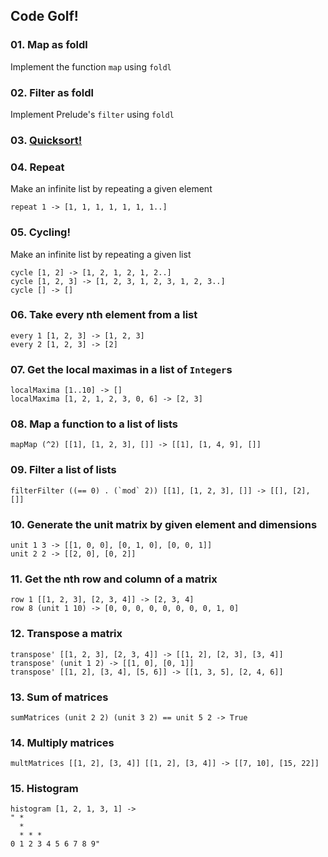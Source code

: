 ## Code Golf!

### 01. Map as foldl
Implement the function `map` using `foldl`

### 02. Filter as foldl
Implement Prelude's `filter` using `foldl`

### 03. [Quicksort!](https://en.wikipedia.org/?title=Quicksort)

### 04. Repeat
Make an infinite list by repeating a given element
```
repeat 1 -> [1, 1, 1, 1, 1, 1, 1..]
```

### 05. Cycling!
Make an infinite list by repeating a given list
```
cycle [1, 2] -> [1, 2, 1, 2, 1, 2..]
cycle [1, 2, 3] -> [1, 2, 3, 1, 2, 3, 1, 2, 3..]
cycle [] -> []
```

### 06. Take every nth element from a list
```
every 1 [1, 2, 3] -> [1, 2, 3]
every 2 [1, 2, 3] -> [2]
```

### 07. Get the local maximas in a list of `Integer`s
```
localMaxima [1..10] -> []
localMaxima [1, 2, 1, 2, 3, 0, 6] -> [2, 3]
```

### 08. Map a function to a list of lists
```
mapMap (^2) [[1], [1, 2, 3], []] -> [[1], [1, 4, 9], []]
```

### 09. Filter a list of lists
```
filterFilter ((== 0) . (`mod` 2)) [[1], [1, 2, 3], []] -> [[], [2], []]
```

### 10. Generate the unit matrix by given element and dimensions
```
unit 1 3 -> [[1, 0, 0], [0, 1, 0], [0, 0, 1]]
unit 2 2 -> [[2, 0], [0, 2]]
```

### 11. Get the nth row and column of a matrix
```
row 1 [[1, 2, 3], [2, 3, 4]] -> [2, 3, 4]
row 8 (unit 1 10) -> [0, 0, 0, 0, 0, 0, 0, 0, 1, 0]
```

### 12. Transpose a matrix
```
transpose' [[1, 2, 3], [2, 3, 4]] -> [[1, 2], [2, 3], [3, 4]]
transpose' (unit 1 2) -> [[1, 0], [0, 1]]
transpose' [[1, 2], [3, 4], [5, 6]] -> [[1, 3, 5], [2, 4, 6]]
```

### 13. Sum of matrices
```
sumMatrices (unit 2 2) (unit 3 2) == unit 5 2 -> True
```

### 14. Multiply matrices
```
multMatrices [[1, 2], [3, 4]] [[1, 2], [3, 4]] -> [[7, 10], [15, 22]]
```

### 15. Histogram
```
histogram [1, 2, 1, 3, 1] ->
" *
  *
  * * *
0 1 2 3 4 5 6 7 8 9"
```
